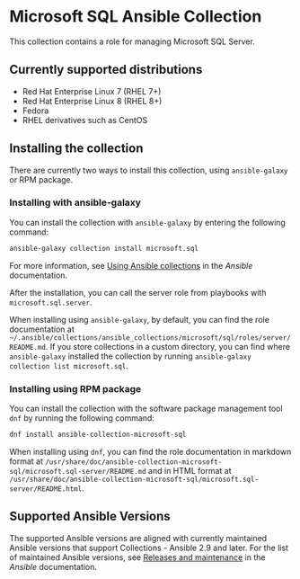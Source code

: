 # Microsoft SQL Ansible Collection

This collection contains a role for managing Microsoft SQL Server.

## Currently supported distributions

* Red Hat Enterprise Linux 7 (RHEL 7+)
* Red Hat Enterprise Linux 8 (RHEL 8+)
* Fedora
* RHEL derivatives such as CentOS

## Installing the collection

There are currently two ways to install this collection, using `ansible-galaxy` or RPM package.

### Installing with ansible-galaxy

You can install the collection with `ansible-galaxy` by entering the following command:

```bash
ansible-galaxy collection install microsoft.sql
```

For more information, see [Using Ansible collections](https://docs.ansible.com/ansible/devel/user_guide/collections_using.html) in the *Ansible* documentation.

After the installation, you can call the server role from playbooks with `microsoft.sql.server`.

When installing using `ansible-galaxy`, by default, you can find the role documentation at `~/.ansible/collections/ansible_collections/microsoft/sql/roles/server/README.md`.
If you store collections in a custom directory, you can find where `ansible-galaxy` installed the collection by running `ansible-galaxy collection list microsoft.sql`.

### Installing using RPM package

You can install the collection with the software package management tool `dnf` by running the following command:

```bash
dnf install ansible-collection-microsoft-sql
```

When installing using `dnf`, you can find the role documentation in markdown format at `/usr/share/doc/ansible-collection-microsoft-sql/microsoft.sql-server/README.md` and in HTML format at `/usr/share/doc/ansible-collection-microsoft-sql/microsoft.sql-server/README.html`.

## Supported Ansible Versions

The supported Ansible versions are aligned with currently maintained Ansible versions that support Collections - Ansible 2.9 and later.
For the list of maintained Ansible versions, see [Releases and maintenance](https://docs.ansible.com/ansible/latest/reference_appendices/release_and_maintenance.html#release-status) in the *Ansible* documentation.
